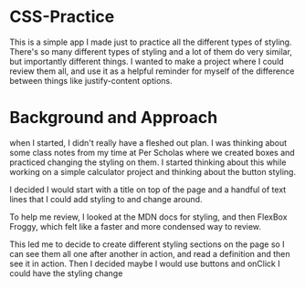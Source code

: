# CSS-Practice 

This is a simple app I made just to practice all the different types of styling. 
There's so many different types of styling and a lot of them do very similar, but importantly different things. I wanted to make a project where I could review them all, and use it as a helpful reminder for myself of the difference between things like justify-content options. 

# Background and Approach 

when I started, I didn't really have a fleshed out plan. I was thinking about some class notes from my time at Per Scholas where we created boxes and practiced changing the styling on them. I started thinking about this while working on a simple calculator project and thinking about the button styling. 

I decided I would start with a title on top of the page and a handful of text lines that I could add styling to and change around. 

To help me review, I looked at the MDN docs for styling, and then FlexBox Froggy, which felt like a faster and more condensed way to review. 

This led me to decide to create different styling sections on the page so I can see them all one after another in action, and read a definition and then see it in action. 
Then I decided maybe I would use buttons and onClick I could have the styling change 
